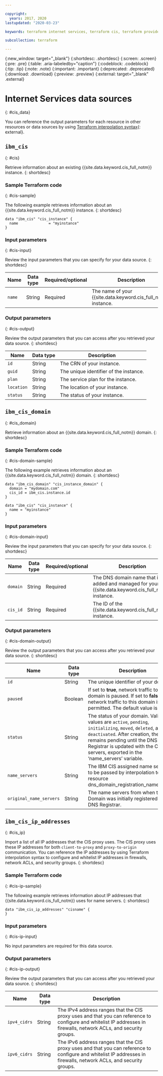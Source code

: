 ```yaml
---

copyright:
  years: 2017, 2020
lastupdated: "2020-03-23"

keywords: terraform internet services, terraform cis, terraform provider plugin

subcollection: terraform

---
```


{:new_window: target="_blank"}
{:shortdesc: .shortdesc}
{:screen: .screen}
{:pre: .pre}
{:table: .aria-labeledby="caption"}
{:codeblock: .codeblock}
{:tip: .tip}
{:note: .note}
{:important: .important}
{:deprecated: .deprecated}
{:download: .download}
{:preview: .preview}
{:external: target="_blank" .external}

# Internet Services data sources
{: #cis_data}

You can reference the output parameters for each resource in other resources or data sources by using [Terraform interpolation syntax](https://www.terraform.io/docs/configuration-0-11/interpolation.html){: external}. 

## `ibm_cis`
{: #cis}

Retrieve information about an existing {{site.data.keyword.cis_full_notm}} instance. 
{: shortdesc}

### Sample Terraform code
{: #cis-sample}

The following example retrieves information about an {{site.data.keyword.cis_full_notm}} instance. 
{: shortdesc}

```
data "ibm_cis" "cis_instance" {
  name              = "myinstance"
}
```

### Input parameters
{: #cis-input}

Review the input parameters that you can specify for your data source. 
{: shortdesc}

|Name|Data type|Required/optional|Description|
|----|-----------|------|--------|
| `name` | String | Required | The name of your {{site.data.keyword.cis_full_notm}} instance. |

### Output parameters
{: #cis-output}

Review the output parameters that you can access after you retrieved your data source. 
{: shortdesc}

|Name|Data type|Description|
|----|-----------|----------|
| `id` | String | The CRN of your instance. |
| `guid` | String| The unique identifier of the instance.|
| `plan` | String | The service plan for the instance. |
| `location` | String | The location of your instance. |
| `status` | String | The status of your instance. |

## `ibm_cis_domain`
{: #cis_domain}

Retrieve information about an {{site.data.keyword.cis_full_notm}} domain. 
{: shortdesc}

### Sample Terraform code
{: #cis-domain-sample}

The following example retrieves information about an {{site.data.keyword.cis_full_notm}} domain. 
{: shortdesc}

```
data "ibm_cis_domain" "cis_instance_domain" {
  domain = "mydomain.com"
  cis_id = ibm_cis.instance.id
}

data "ibm_cis" "cis_instance" {
  name = "myinstance"
}
```

### Input parameters
{: #cis-domain-input}

Review the input parameters that you can specify for your data source. 
{: shortdesc}

|Name|Data type|Required/optional|Description|
|----|-----------|------|--------|
| `domain` | String | Required | The DNS domain name that is added and managed for your {{site.data.keyword.cis_full_notm}} instance. |
| `cis_id` | String | Required | The ID of the {{site.data.keyword.cis_full_notm}} instance. |

### Output parameters
{: #cis-domain-output}

Review the output parameters that you can access after you retrieved your data source. 
{: shortdesc}

|Name|Data type|Description|
|----|-----------|----------|
| `id` | String | The unique identifier of your domain. |
| `paused` | Boolean | If set to **true**, network traffic to this domain is paused. If set to **false**, network traffic to this domain is permitted. The default value is **false**.  |
| `status` | String | The status of your domain. Valid values are `active`, `pending`, `initializing`, `moved`, `deleted`, and `deactivated`. After creation, the status remains pending until the DNS Registrar is updated with the CIS name servers, exported in the ‘name_servers’ variable. |
| `name_servers` | String | The IBM CIS assigned name servers, to be passed by interpolation to the resource dns_domain_registration_nameservers. |
| `original_name_servers` | String | The name servers from when the Domain was initially registered with the DNS Registrar.|

## `ibm_cis_ip_addresses`
{: #cis_ip}

Import a list of all IP addresses that the CIS proxy uses. The CIS proxy uses these IP addresses for both `client-to-proxy` and `proxy-to-origin` communication. You can reference the IP addresses by using Terraform interpolation syntax to configure and whitelist IP addresses in firewalls, network ACLs, and security groups. 
{: shortdesc}

### Sample Terraform code
{: #cis-ip-sample}

The following example retrieves information about IP addresses that {{site.data.keyword.cis_full_notm}} uses for name servers. 
{: shortdesc}

```
data "ibm_cis_ip_addresses" "cisname" {
}
```

### Input parameters
{: #cis-ip-input}

No input parameters are required for this data source. 

### Output parameters
{: #cis-ip-output}

Review the output parameters that you can access after you retrieved your data source. 
{: shortdesc}

|Name|Data type|Description|
|----|-----------|----------|
| `ipv4_cidrs` | String | The IPv4 address ranges that the CIS proxy uses and that you can reference to configure and whitelist IP addresses in firewalls, network ACLs, and security groups. |
| `ipv6_cidrs` | String | The IPv6 address ranges that the CIS proxy uses and that you can reference to configure and whitelist IP addresses in firewalls, network ACLs, and security groups.|
